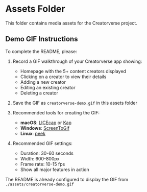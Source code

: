 # Assets Folder

This folder contains media assets for the Creatorverse project.

## Demo GIF Instructions

To complete the README, please:

1. Record a GIF walkthrough of your Creatorverse app showing:
   - Homepage with the 5+ content creators displayed
   - Clicking on a creator to view their details
   - Adding a new creator
   - Editing an existing creator
   - Deleting a creator

2. Save the GIF as `creatorverse-demo.gif` in this assets folder

3. Recommended tools for creating the GIF:
   - **macOS**: [LICEcap](https://www.cockos.com/licecap/) or [Kap](https://getkap.co/)
   - **Windows**: [ScreenToGif](https://www.screentogif.com/)
   - **Linux**: [peek](https://github.com/phw/peek)

4. Recommended GIF settings:
   - Duration: 30-60 seconds
   - Width: 600-800px
   - Frame rate: 10-15 fps
   - Show all major features in action

The README is already configured to display the GIF from `./assets/creatorverse-demo.gif`
